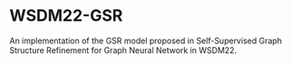 # WSDM22-GSR
An implementation of the GSR model proposed in Self-Supervised Graph Structure Refinement for Graph Neural Network in WSDM22.
